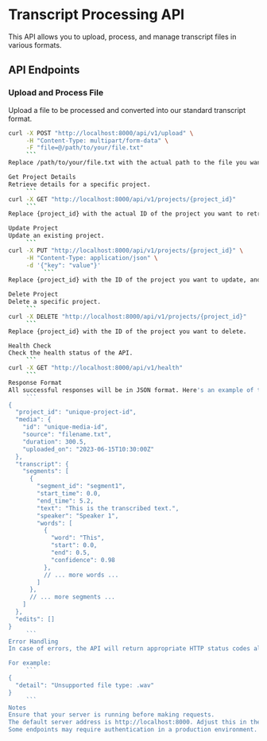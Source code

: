 # Transcript Processing API

This API allows you to upload, process, and manage transcript files in various formats.

## API Endpoints

### Upload and Process File

Upload a file to be processed and converted into our standard transcript format.

```bash
curl -X POST "http://localhost:8000/api/v1/upload" \
     -H "Content-Type: multipart/form-data" \
     -F "file=@/path/to/your/file.txt"
     ```
Replace /path/to/your/file.txt with the actual path to the file you want to upload. Supported file types include .txt, .docx, .pdf, .json, and .srtx.

Get Project Details
Retrieve details for a specific project.
     ```
curl -X GET "http://localhost:8000/api/v1/projects/{project_id}"
     ```
Replace {project_id} with the actual ID of the project you want to retrieve.

Update Project
Update an existing project.
     ```
curl -X PUT "http://localhost:8000/api/v1/projects/{project_id}" \
     -H "Content-Type: application/json" \
     -d '{"key": "value"}'
          ```
Replace {project_id} with the ID of the project you want to update, and provide the update data in the request body.

Delete Project
Delete a specific project.
     ```
curl -X DELETE "http://localhost:8000/api/v1/projects/{project_id}"
     ```
Replace {project_id} with the ID of the project you want to delete.

Health Check
Check the health status of the API.
     ```
curl -X GET "http://localhost:8000/api/v1/health"
     ```
Response Format
All successful responses will be in JSON format. Here's an example of the structure for a processed transcript:
     ```
{
  "project_id": "unique-project-id",
  "media": {
    "id": "unique-media-id",
    "source": "filename.txt",
    "duration": 300.5,
    "uploaded_on": "2023-06-15T10:30:00Z"
  },
  "transcript": {
    "segments": [
      {
        "segment_id": "segment1",
        "start_time": 0.0,
        "end_time": 5.2,
        "text": "This is the transcribed text.",
        "speaker": "Speaker 1",
        "words": [
          {
            "word": "This",
            "start": 0.0,
            "end": 0.5,
            "confidence": 0.98
          },
          // ... more words ...
        ]
      },
      // ... more segments ...
    ]
  },
  "edits": []
}
     ```
Error Handling
In case of errors, the API will return appropriate HTTP status codes along with error messages in the response body.

For example:
     ```
{
  "detail": "Unsupported file type: .wav"
}
     ```
Notes
Ensure that your server is running before making requests.
The default server address is http://localhost:8000. Adjust this in the curl commands if your server is hosted elsewhere.
Some endpoints may require authentication in a production environment.